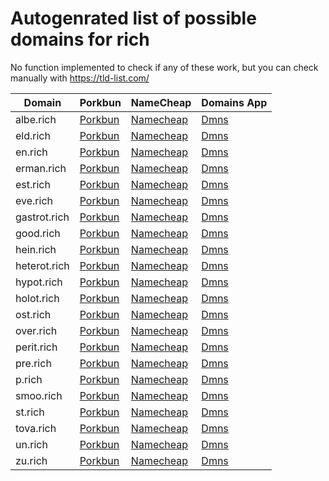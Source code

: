 # Autogenrated list of possible domains for rich

No function implemented to check if any of these work, but you can check manually with https://tld-list.com/

| Domain | Porkbun | NameCheap | Domains App |
|---|---|---|---|
| albe.rich | [Porkbun](https://porkbun.com/checkout/search?prb=e814663da1&tlds=&idnLanguage=&search=search&q=albe.rich) | [Namecheap](https://www.namecheap.com/domains/registration/results/?domain=albe.rich) | [Dmns](https://dmns.app/domains?q=albe.rich) |
| eld.rich | [Porkbun](https://porkbun.com/checkout/search?prb=e814663da1&tlds=&idnLanguage=&search=search&q=eld.rich) | [Namecheap](https://www.namecheap.com/domains/registration/results/?domain=eld.rich) | [Dmns](https://dmns.app/domains?q=eld.rich) |
| en.rich | [Porkbun](https://porkbun.com/checkout/search?prb=e814663da1&tlds=&idnLanguage=&search=search&q=en.rich) | [Namecheap](https://www.namecheap.com/domains/registration/results/?domain=en.rich) | [Dmns](https://dmns.app/domains?q=en.rich) |
| erman.rich | [Porkbun](https://porkbun.com/checkout/search?prb=e814663da1&tlds=&idnLanguage=&search=search&q=erman.rich) | [Namecheap](https://www.namecheap.com/domains/registration/results/?domain=erman.rich) | [Dmns](https://dmns.app/domains?q=erman.rich) |
| est.rich | [Porkbun](https://porkbun.com/checkout/search?prb=e814663da1&tlds=&idnLanguage=&search=search&q=est.rich) | [Namecheap](https://www.namecheap.com/domains/registration/results/?domain=est.rich) | [Dmns](https://dmns.app/domains?q=est.rich) |
| eve.rich | [Porkbun](https://porkbun.com/checkout/search?prb=e814663da1&tlds=&idnLanguage=&search=search&q=eve.rich) | [Namecheap](https://www.namecheap.com/domains/registration/results/?domain=eve.rich) | [Dmns](https://dmns.app/domains?q=eve.rich) |
| gastrot.rich | [Porkbun](https://porkbun.com/checkout/search?prb=e814663da1&tlds=&idnLanguage=&search=search&q=gastrot.rich) | [Namecheap](https://www.namecheap.com/domains/registration/results/?domain=gastrot.rich) | [Dmns](https://dmns.app/domains?q=gastrot.rich) |
| good.rich | [Porkbun](https://porkbun.com/checkout/search?prb=e814663da1&tlds=&idnLanguage=&search=search&q=good.rich) | [Namecheap](https://www.namecheap.com/domains/registration/results/?domain=good.rich) | [Dmns](https://dmns.app/domains?q=good.rich) |
| hein.rich | [Porkbun](https://porkbun.com/checkout/search?prb=e814663da1&tlds=&idnLanguage=&search=search&q=hein.rich) | [Namecheap](https://www.namecheap.com/domains/registration/results/?domain=hein.rich) | [Dmns](https://dmns.app/domains?q=hein.rich) |
| heterot.rich | [Porkbun](https://porkbun.com/checkout/search?prb=e814663da1&tlds=&idnLanguage=&search=search&q=heterot.rich) | [Namecheap](https://www.namecheap.com/domains/registration/results/?domain=heterot.rich) | [Dmns](https://dmns.app/domains?q=heterot.rich) |
| hypot.rich | [Porkbun](https://porkbun.com/checkout/search?prb=e814663da1&tlds=&idnLanguage=&search=search&q=hypot.rich) | [Namecheap](https://www.namecheap.com/domains/registration/results/?domain=hypot.rich) | [Dmns](https://dmns.app/domains?q=hypot.rich) |
| holot.rich | [Porkbun](https://porkbun.com/checkout/search?prb=e814663da1&tlds=&idnLanguage=&search=search&q=holot.rich) | [Namecheap](https://www.namecheap.com/domains/registration/results/?domain=holot.rich) | [Dmns](https://dmns.app/domains?q=holot.rich) |
| ost.rich | [Porkbun](https://porkbun.com/checkout/search?prb=e814663da1&tlds=&idnLanguage=&search=search&q=ost.rich) | [Namecheap](https://www.namecheap.com/domains/registration/results/?domain=ost.rich) | [Dmns](https://dmns.app/domains?q=ost.rich) |
| over.rich | [Porkbun](https://porkbun.com/checkout/search?prb=e814663da1&tlds=&idnLanguage=&search=search&q=over.rich) | [Namecheap](https://www.namecheap.com/domains/registration/results/?domain=over.rich) | [Dmns](https://dmns.app/domains?q=over.rich) |
| perit.rich | [Porkbun](https://porkbun.com/checkout/search?prb=e814663da1&tlds=&idnLanguage=&search=search&q=perit.rich) | [Namecheap](https://www.namecheap.com/domains/registration/results/?domain=perit.rich) | [Dmns](https://dmns.app/domains?q=perit.rich) |
| pre.rich | [Porkbun](https://porkbun.com/checkout/search?prb=e814663da1&tlds=&idnLanguage=&search=search&q=pre.rich) | [Namecheap](https://www.namecheap.com/domains/registration/results/?domain=pre.rich) | [Dmns](https://dmns.app/domains?q=pre.rich) |
| p.rich | [Porkbun](https://porkbun.com/checkout/search?prb=e814663da1&tlds=&idnLanguage=&search=search&q=p.rich) | [Namecheap](https://www.namecheap.com/domains/registration/results/?domain=p.rich) | [Dmns](https://dmns.app/domains?q=p.rich) |
| smoo.rich | [Porkbun](https://porkbun.com/checkout/search?prb=e814663da1&tlds=&idnLanguage=&search=search&q=smoo.rich) | [Namecheap](https://www.namecheap.com/domains/registration/results/?domain=smoo.rich) | [Dmns](https://dmns.app/domains?q=smoo.rich) |
| st.rich | [Porkbun](https://porkbun.com/checkout/search?prb=e814663da1&tlds=&idnLanguage=&search=search&q=st.rich) | [Namecheap](https://www.namecheap.com/domains/registration/results/?domain=st.rich) | [Dmns](https://dmns.app/domains?q=st.rich) |
| tova.rich | [Porkbun](https://porkbun.com/checkout/search?prb=e814663da1&tlds=&idnLanguage=&search=search&q=tova.rich) | [Namecheap](https://www.namecheap.com/domains/registration/results/?domain=tova.rich) | [Dmns](https://dmns.app/domains?q=tova.rich) |
| un.rich | [Porkbun](https://porkbun.com/checkout/search?prb=e814663da1&tlds=&idnLanguage=&search=search&q=un.rich) | [Namecheap](https://www.namecheap.com/domains/registration/results/?domain=un.rich) | [Dmns](https://dmns.app/domains?q=un.rich) |
| zu.rich | [Porkbun](https://porkbun.com/checkout/search?prb=e814663da1&tlds=&idnLanguage=&search=search&q=zu.rich) | [Namecheap](https://www.namecheap.com/domains/registration/results/?domain=zu.rich) | [Dmns](https://dmns.app/domains?q=zu.rich) |
